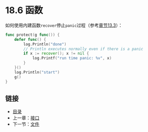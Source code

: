 # 18.6 函数

如何使用内建函数`recover`停止`panic`过程（参考[章节13.3](13.3.md)）：
    
```go
func protect(g func()) {
    defer func() {
        log.Println("done")
        // Println executes normally even if there is a panic
        if x := recover(); x != nil {
            log.Printf("run time panic: %v", x)
        }
    }()
    log.Println("start")
    g()
}
```

## 链接

- [目录](directory.md)
- 上一章：[接口](18.5.md)
- 下一节：[文件](18.7.md)